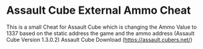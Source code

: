 # Assault Cube External Ammo Cheat
This is a small Cheat for Assault Cube which is changing the Ammo Value to 1337 based on the static address the game and the ammo address (Assault Cube Version 1.3.0.2)
Assault Cube Download (https://assault.cubers.net/)
